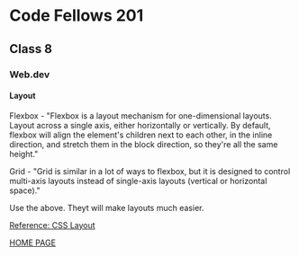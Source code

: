 # Code Fellows 201

## Class 8

### Web.dev

#### Layout

Flexbox - "Flexbox is a layout mechanism for one-dimensional layouts. Layout across a single axis, either horizontally or vertically. By default, flexbox will align the element's children next to each other, in the inline direction, and stretch them in the block direction, so they're all the same height."

Grid - "Grid is similar in a lot of ways to flexbox, but it is designed to control multi-axis layouts instead of single-axis layouts (vertical or horizontal space)."

Use the above. Theyt will make layouts much easier.

[Reference: CSS Layout](https://web.dev/learn/css/layout/)

[HOME PAGE](https://getullrichordietrying.github.io/reading-notes/)
